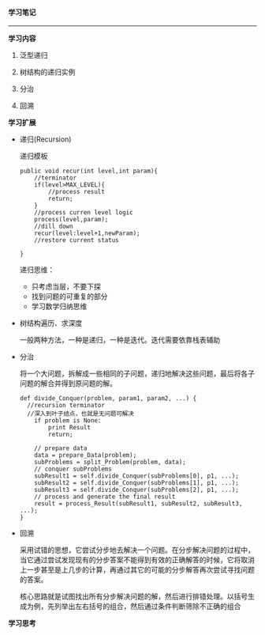 #### 学习笔记

------

**学习内容**

1. 泛型递归

2. 树结构的递归实例

3. 分治

4. 回溯

   

**学习扩展**

- 递归(Recursion)

  递归模板

  ```
  public void recur(int level,int param){
      //terminator
      if(level>MAX_LEVEL){
          //process result
          return;
      }
      //process curren level logic
      process(level,param);
      //dill down
      recur(level:level+1,newParam);
      //restore current status
  
  }
  ```

  递归思维：

  - 只考虑当层，不要下探
  - 找到问题的可重复的部分
  - 学习数学归纳思维

- 树结构遍历、求深度

  一般两种方法，一种是递归，一种是迭代。迭代需要依靠栈表辅助

  

- 分治

  将一个大问题，拆解成一些相同的子问题，递归地解决这些问题，最后将各子问题的解合并得到原问题的解。

  ```
  def divide_Conquer(problem, param1, param2, ...) {
  	//recursion terminator
  	//深入到叶子结点，也就是无问题可解决
      if problem is None:
          print Result
          return;    
      
      // prepare data
      data = prepare_Data(problem);
      subProblems = split_Problem(problem, data);
      // conquer subProblems
      subResult1 = self.divide_Conquer(subProblems[0], p1, ...);
      subResult2 = self.divide_Conquer(subProblems[1], p1, ...);
      subResult3 = self.divide_Conquer(subProblems[2], p1, ...);
      // process and generate the final result
      result = process_Result(subResult1, subResult2, subResult3, ...);
  }
  ```

- 回溯

  采用试错的思想，它尝试分步地去解决一个问题。在分步解决问题的过程中，当它通过尝试发现现有的分步答案不能得到有效的正确解答的时候，它将取消上一步甚至是上几步的计算，再通过其它的可能的分步解答再次尝试寻找问题的答案。

  核心思路就是试图找出所有分步解决问题的解，然后进行排错处理。以括号生成为例，先列举出左右括号的组合，然后通过条件判断筛除不正确的组合

  

**学习思考**

